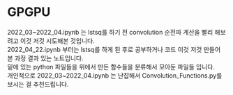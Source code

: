 # GPGPU

2022_03~2022_04.ipynb 는 lstsq를 하기 전 convolution 순전파 계산을 빨리 해보려고 이것 저것 시도해본 것입니다.<br>
2022_04_22.ipynb 부터는 lstsq를 하게 된 후로 공부하거나 코드 이것 저것 만들어 본 과정 결과 있는 노트입니다.<br>
밑에 있는 python 파일들을 위에서 만든 함수들을 분류해서 모아둔 파일들 입니다.<br>
개인적으로 2022_03~2022_04.ipynb 는 난잡해서 Convolution_Functions.py를 보시는 걸 추천드립니다.
